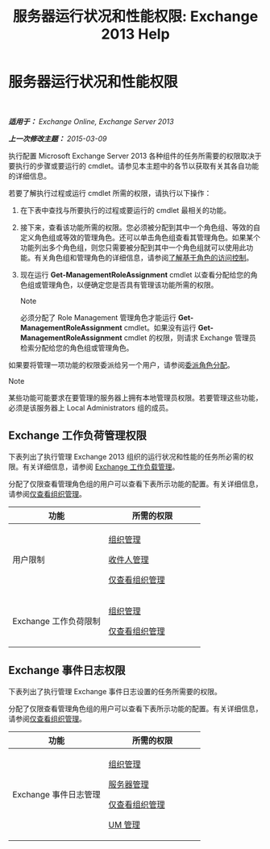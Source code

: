 ﻿---
title: '服务器运行状况和性能权限: Exchange 2013 Help'
TOCTitle: 服务器运行状况和性能权限
ms:assetid: 00b23fd3-6679-4b06-a3d4-51df3112b9cd
ms:mtpsurl: https://technet.microsoft.com/zh-cn/library/JJ150479(v=EXCHG.150)
ms:contentKeyID: 50489821
ms.date: 01/11/2018
mtps_version: v=EXCHG.150
ms.translationtype: HT
---

# 服务器运行状况和性能权限

 

_**适用于：** Exchange Online, Exchange Server 2013_

_**上一次修改主题：** 2015-03-09_

执行配置 Microsoft Exchange Server 2013 各种组件的任务所需要的权限取决于要执行的步骤或要运行的 cmdlet。请参见本主题中的各节以获取有关其各自功能的详细信息。

若要了解执行过程或运行 cmdlet 所需的权限，请执行以下操作：

1.  在下表中查找与所要执行的过程或要运行的 cmdlet 最相关的功能。

2.  接下来，查看该功能所需的权限。您必须被分配到其中一个角色组、等效的自定义角色组或等效的管理角色。还可以单击角色组查看其管理角色。如果某个功能列出多个角色组，则您只需要被分配到其中一个角色组就可以使用此功能。有关角色组和管理角色的详细信息，请参阅[了解基于角色的访问控制](understanding-role-based-access-control-exchange-2013-help.md)。

3.  现在运行 **Get-ManagementRoleAssignment** cmdlet 以查看分配给您的角色组或管理角色，以便确定您是否具有管理该功能所需的权限。
    
    > [!NOTE]  
    > 必须分配了 Role Management 管理角色才能运行 <strong>Get-ManagementRoleAssignment</strong> cmdlet。如果没有运行 <strong>Get-ManagementRoleAssignment</strong> cmdlet 的权限，则请求 Exchange 管理员检索分配给您的角色组或管理角色。


如果要将管理一项功能的权限委派给另一个用户，请参阅[委派角色分配](delegate-role-assignments-exchange-2013-help.md)。

> [!NOTE]  
> 某些功能可能要求在要管理的服务器上拥有本地管理员权限。若要管理这些功能，必须是该服务器上 Local Administrators 组的成员。


## Exchange 工作负荷管理权限

下表列出了执行管理 Exchange 2013 组织的运行状况和性能的任务所必需的权限。有关详细信息，请参阅 [Exchange 工作负载管理](exchange-workload-management-exchange-2013-help.md)。

分配了仅限查看管理角色组的用户可以查看下表所示功能的配置。有关详细信息，请参阅[仅查看组织管理](view-only-organization-management-exchange-2013-help.md)。


<table>
<colgroup>
<col style="width: 50%" />
<col style="width: 50%" />
</colgroup>
<thead>
<tr class="header">
<th>功能</th>
<th>所需的权限</th>
</tr>
</thead>
<tbody>
<tr class="odd">
<td><p>用户限制</p></td>
<td><p><a href="organization-management-exchange-2013-help.md">组织管理</a></p>
<p><a href="recipient-management-exchange-2013-help.md">收件人管理</a></p>
<p><a href="view-only-organization-management-exchange-2013-help.md">仅查看组织管理</a></p></td>
</tr>
<tr class="even">
<td><p>Exchange 工作负荷限制</p></td>
<td><p><a href="organization-management-exchange-2013-help.md">组织管理</a></p>
<p><a href="view-only-organization-management-exchange-2013-help.md">仅查看组织管理</a></p></td>
</tr>
</tbody>
</table>


## Exchange 事件日志权限

下表列出了执行管理 Exchange 事件日志设置的任务所需要的权限。

分配了仅限查看管理角色组的用户可以查看下表所示功能的配置。有关详细信息，请参阅[仅查看组织管理](view-only-organization-management-exchange-2013-help.md)。


<table>
<colgroup>
<col style="width: 50%" />
<col style="width: 50%" />
</colgroup>
<thead>
<tr class="header">
<th>功能</th>
<th>所需的权限</th>
</tr>
</thead>
<tbody>
<tr class="odd">
<td><p>Exchange 事件日志管理</p></td>
<td><p><a href="organization-management-exchange-2013-help.md">组织管理</a></p>
<p><a href="server-management-exchange-2013-help.md">服务器管理</a></p>
<p><a href="view-only-organization-management-exchange-2013-help.md">仅查看组织管理</a></p>
<p><a href="um-management-exchange-2013-help.md">UM 管理</a></p></td>
</tr>
</tbody>
</table>

